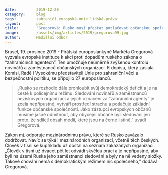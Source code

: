 ```yaml
---
date:         2019-12-20
category:     blog
tags:         zahraničí evropská-unie lidská-práva
layout:       post
title:        "Gregorová: Rusko musí přestat potlačovat občanskou společnost"
image:        /assets/img/articles/2019/gregorova99.jpg
author:       Mediální odbor
---
```



Brusel, 19. prosince 2019 - Pirátská europoslankyně Markéta Gregorová vyzvala evropské instituce k akci proti dopadům ruského zákona o “zahraničních agentech”. Ten umožňuje neúměrně zvýšenou kontrolu novinářů a zaměstnanců občanských organizací. K dopisu, který zaslala Komisi, Radě i Vysokému představiteli Unie pro zahraniční věci a bezpečnostní politiku, se připojilo 27 europoslanců.

> „Rusko se rozhodlo dále prohloubit svůj demokratický deficit a je na cestě k policejnímu režimu. Sledování novinářů a zaměstnanců neziskových organizací a jejich označení za “zahraniční agenty”  je zcela nepřípustné, vytváří prostředí strachu a potlačuje základní funkce občanské  společnosti. Jako zástupci  evropských občanů musíme jasně odmítnout, aby obyčejní občané byli sledování jen proto, že sdílejí obsah médií, které jsou na černé listině,” uvádí Gregorová.

Zákon  mj.  odporuje mezinárodnímu právu, které se Rusko zavázalo dodržovat. Navíc se týká i mezinárodních organizací, včetně těch českých. Člověk v tísni se kupříkladu už dostal na seznam zakázaných organizací. „Člověk v tísni už dvacet pět let odvádí skvělou práci a je nepřípustné, aby byli na území Ruska jeho zaměstnanci sledováni a byly na ně  vedeny složky. Takové chování nemá s demokratickým režimem  nic  společného,” dodává Gregorová.

